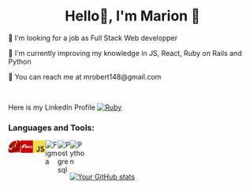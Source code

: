 <h1 align="center"> Hello👋, I'm Marion 🙂 </h1>


<p>🔎 I'm looking for a job as Full Stack Web developper </p>
<p>🌱 I'm currently improving my knowledge in JS, React, Ruby on Rails and Python </p>
<p>📧 You can reach me at mrobert148@gmail.com </p>
<br>
<p>Here is my LinkedIn Profile <a href="https://www.linkedin.com/in/marion-robert-/" target="_blank"><img src="https://cdn-icons-png.flaticon.com/512/174/174857.png" alt="Ruby" width="20px"></img></a></p>



  <h3> Languages and Tools: </h3> 
<a href="https://www.ruby-lang.org/en/"><img align="left" alt="Ruby" width="25px" src="https://raw.githubusercontent.com/github/explore/80688e429a7d4ef2fca1e82350fe8e3517d3494d/topics/ruby/ruby.png"/></a>
<a href="https://rubyonrails.org/"><img align="left" alt="Rails" width="25px" src="https://raw.githubusercontent.com/github/explore/80688e429a7d4ef2fca1e82350fe8e3517d3494d/topics/rails/rails.png"/></a>
<img align="left" alt="JS" width="25px" src="https://raw.githubusercontent.com/github/explore/80688e429a7d4ef2fca1e82350fe8e3517d3494d/topics/javascript/javascript.png"/>
<img align="left" alt="Figma" width="25px" src="https://camo.githubusercontent.com/a86a8278da4c5b5a43330e1ea28e6ba050007a837128b5dff5b35d5ff0f1248a/68747470733a2f2f63646e2d696d616765732d312e6d656469756d2e636f6d2f6d61782f313630302f312a365867664443566e3831415958363858766432492d674032782e706e67"/>
<img align="left" alt="Postgresql" width="25px" src="https://user-images.githubusercontent.com/24623425/36042969-f87531d4-0d8a-11e8-9dee-e87ab8c6a9e3.png"/>
<a href="https://docs.python.org/3.11/">
  <img align="left" alt="Python" width="30px" src="https://cdn.icon-icons.com/icons2/112/PNG/512/python_18894.png"/>
</a>
<br>
<br>
<br>


 [![Your GitHub stats](https://github-readme-stats.vercel.app/api?username=marionrobert&theme=dark)](https://github.com/anuraghazra/github-readme-stats) 






